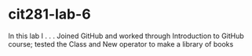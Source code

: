 # cit281-lab-6
In this lab I . . . 
Joined GitHub and worked through Introduction to GitHub course;
tested the Class and New operator to make a library of books
